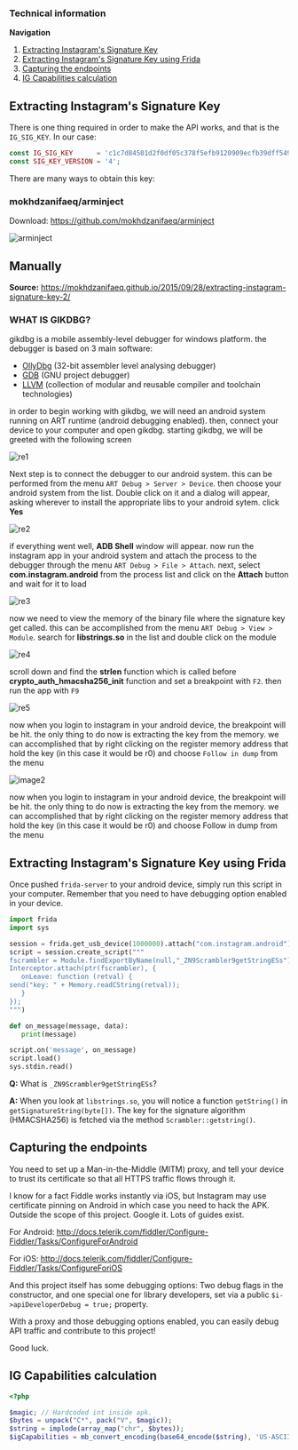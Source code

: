 ### Technical information

**Navigation**

1. [Extracting Instagram's Signature Key](#extracting-instagrams-signature-key)
2. [Extracting Instagram's Signature Key using Frida](#extracting-instagrams-signature-key-using-frida)
3. [Capturing the endpoints](#capturing-the-endpoints)
4. [IG Capabilities calculation](#ig-capabilities-calculation)

## Extracting Instagram's Signature Key

There is one thing required in order to make the API works, and that is the `IG_SIG_KEY`. In our case:

```php
const IG_SIG_KEY      = 'c1c7d84501d2f0df05c378f5efb9120909ecfb39dff5494aa361ec0deadb509a';
const SIG_KEY_VERSION = '4';
```

There are many ways to obtain this key:

### mokhdzanifaeq/arminject

Download: https://github.com/mokhdzanifaeq/arminject

![arminject](http://i.imgur.com/9TWSLlq.gif)

## Manually

**Source:** https://mokhdzanifaeq.github.io/2015/09/28/extracting-instagram-signature-key-2/

### WHAT IS GIKDBG?

gikdbg is a mobile assembly-level debugger for windows platform. the debugger is based on 3 main software:

- [OllyDbg](http://www.ollydbg.de/) (32-bit assembler level analysing debugger)
- [GDB](https://www.gnu.org/software/gdb/) (GNU project debugger)
- [LLVM](http://llvm.org/) (collection of modular and reusable compiler and toolchain technologies)

in order to begin working with gikdbg, we will need an android system running on ART runtime (android debugging enabled). then, connect your device to your computer and open gikdbg. starting gikdbg, we will be greeted with the following screen

![re1](http://i.imgur.com/4eSUL97.png)

Next step is to connect the debugger to our android system. this can be performed from the menu `ART Debug > Server > Device`. then choose your android system from the list. Double click on it and a dialog will appear, asking wherever to install the appropriate libs to your android sytem. click **Yes**

![re2](http://i.imgur.com/N0zUnvI.gif)

if everything went well, **ADB Shell** window will appear. now run the instagram app in your android system and attach the process to the debugger through the menu
`ART Debug > File > Attach`. next, select **com.instagram.android** from the process list and click on the **Attach** button and wait for it to load

![re3](http://i.imgur.com/oatSqm7.gif)

now we need to view the memory of the binary file where the signature key get called. this can be accomplished from the menu `ART Debug > View > Module`. search for **libstrings.so** in the list and double click on the module

![re4](http://i.imgur.com/zaq9Wch.gif)

scroll down and find the **strlen** function which is called before **crypto_auth_hmacsha256_init** function and set a breakpoint with `F2`. then run the app with `F9`

![re5](http://i.imgur.com/XcZ4pEB.png)

now when you login to instagram in your android device, the breakpoint will be hit. the only thing to do now is extracting the key from the memory. we can accomplished that by right clicking on the register memory address that hold the key (in this case it would be r0) and choose `Follow in dump` from the menu

![image2](http://i.imgur.com/Hj1oE5V.gif)

now when you login to instagram in your android device, the breakpoint will be hit. the only thing to do now is extracting the key from the memory. we can accomplished that by right clicking on the register memory address that hold the key (in this case it would be r0) and choose Follow in dump from the menu

## Extracting Instagram's Signature Key using Frida

Once pushed `frida-server` to your android device, simply run this script in your computer. Remember that you need to have debugging option enabled in your device.

```python
import frida
import sys

session = frida.get_usb_device(1000000).attach("com.instagram.android")
script = session.create_script("""
fscrambler = Module.findExportByName(null,"_ZN9Scrambler9getStringESs");
Interceptor.attach(ptr(fscrambler), {
   onLeave: function (retval) {
​​send("key: " + Memory.readCString(retval));
   }
});
""")

def on_message(message, data):
   print(message)

script.on('message', on_message)
script.load()
sys.stdin.read()
```

**Q:** What is `_ZN9Scrambler9getStringESs`?

**A:** When you look at `libstrings.so`, you will notice a function `getString()` in `getSignatureString(byte[])`. The key for the signature algorithm (HMACSHA256) is fetched via the method `Scrambler::getstring()`.

## Capturing the endpoints

You need to set up a Man-in-the-Middle (MITM) proxy, and tell your device to trust its certificate so that all HTTPS traffic flows through it.

I know for a fact Fiddle works instantly via iOS, but Instagram may use certificate pinning on Android in which case you need to hack the APK. Outside the scope of this project. Google it. Lots of guides exist.

For Android: http://docs.telerik.com/fiddler/Configure-Fiddler/Tasks/ConfigureForAndroid

For iOS: http://docs.telerik.com/fiddler/Configure-Fiddler/Tasks/ConfigureForiOS

And this project itself has some debugging options: Two debug flags in the constructor, and one special one for library developers, set via a public `$i->apiDeveloperDebug = true;` property.

With a proxy and those debugging options enabled, you can easily debug API traffic and contribute to this project!

Good luck.

## IG Capabilities calculation

```php
<?php

$magic; // Hardcoded int inside apk.
$bytes = unpack("C*", pack("V", $magic));
$string = implode(array_map("chr", $bytes));
$igCapabilities = mb_convert_encoding(base64_encode($string), 'US-ASCII');
```